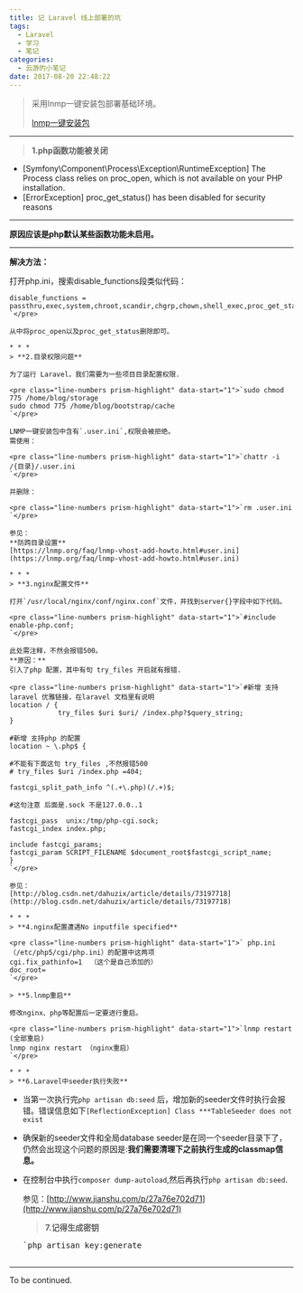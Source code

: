 ```yaml
---
title: 记 Laravel 线上部署的坑
tags:
  - Laravel
  - 学习
  - 笔记
categories:
  - 云游的小笔记
date: 2017-08-20 22:48:22
---
```


> 采用lnmp一键安装包部署基础环境。
> 
>   [lnmp一键安装包](http://www.yunyoujun.cn/2017/08/20/lnmp%E4%B8%80%E9%94%AE%E5%AE%89%E8%A3%85%E5%8C%85/)

<!-- more -->

---
> **1.php函数功能被关闭**

*   [Symfony\Component\Process\Exception\RuntimeException]
The Process class relies on proc_open, which is not available on your PHP installation.
*   [ErrorException]
proc_get_status() has been disabled for security reasons

* * *
**原因应该是php默认某些函数功能未启用。**

* * *
**解决方法：**

打开php.ini，搜索disable_functions段类似代码：

    disable_functions = passthru,exec,system,chroot,scandir,chgrp,chown,shell_exec,proc_get_status,popen,ini_alter,ini_restore,dl,openlog,syslog,readlink,symlink,popepassthru,stream_socket_server
    `</pre>

    从中将proc_open以及proc_get_status删除即可。

    * * *
    > **2.目录权限问题**

    为了运行 Laravel，我们需要为一些项目目录配置权限.

    <pre class="line-numbers prism-highlight" data-start="1">`sudo chmod 775 /home/blog/storage
    sudo chmod 775 /home/blog/bootstrap/cache
    `</pre>

    LNMP一键安装包中含有`.user.ini`,权限会被拒绝。
    需使用：

    <pre class="line-numbers prism-highlight" data-start="1">`chattr -i /{目录}/.user.ini
    `</pre>

    并删除：

    <pre class="line-numbers prism-highlight" data-start="1">`rm .user.ini
    `</pre>

    参见：
    **防跨目录设置**
    [https://lnmp.org/faq/lnmp-vhost-add-howto.html#user.ini](https://lnmp.org/faq/lnmp-vhost-add-howto.html#user.ini)

    * * *
    > **3.nginx配置文件**

    打开`/usr/local/nginx/conf/nginx.conf`文件，并找到server{}字段中如下代码。

    <pre class="line-numbers prism-highlight" data-start="1">`#include enable-php.conf;
    `</pre>

    此处需注释，不然会报错500。
    **原因：**
    引入了php 配置，其中有句 try_files 开启就有报错.

    <pre class="line-numbers prism-highlight" data-start="1">`#新增 支持laravel 优雅链接，在laravel 文档里有说明
    location / {
                try_files $uri $uri/ /index.php?$query_string;
    }

    #新增 支持php 的配置 
    location ~ \.php$ {

    #不能有下面这句 try_files ,不然报错500
    # try_files $uri /index.php =404;

    fastcgi_split_path_info ^(.+\.php)(/.+)$;

    #这句注意 后面是.sock 不是127.0.0..1

    fastcgi_pass  unix:/tmp/php-cgi.sock;
    fastcgi_index index.php;

    include fastcgi_params;
    fastcgi_param SCRIPT_FILENAME $document_root$fastcgi_script_name;
    }
    `</pre>

    参见：
    [http://blog.csdn.net/dahuzix/article/details/73197718](http://blog.csdn.net/dahuzix/article/details/73197718)

    * * *
    > **4.nginx配置遭遇No inputfile specified**

    <pre class="line-numbers prism-highlight" data-start="1">` php.ini（/etc/php5/cgi/php.ini）的配置中这两项
    cgi.fix_pathinfo=1  （这个是自己添加的）
    doc_root=
    `</pre>

    > **5.lnmp重启**

    修改nginx、php等配置后一定要进行重启。

    <pre class="line-numbers prism-highlight" data-start="1">`lnmp restart  (全部重启)
    lnmp nginx restart （nginx重启）
    `</pre>

    * * *
    > **6.Laravel中seeder执行失败**

*   当第一次执行完`php artisan db:seed` 后，增加新的seeder文件时执行会报错。错误信息如下`[ReflectionException] Class ***TableSeeder does not exist`
*   确保新的seeder文件和全局database seeder是在同一个seeder目录下了，仍然会出现这个问题的原因是:**我们需要清理下之前执行生成的classmap信息。**
*   在控制台中执行`composer dump-autoload`,然后再执行`php artisan db:seed`.

    参见：[http://www.jianshu.com/p/27a76e702d71](http://www.jianshu.com/p/27a76e702d71)

    > **7.记得生成密钥**

    <pre class="line-numbers prism-highlight" data-start="1">`php artisan key:generate

* * *

To be continued.